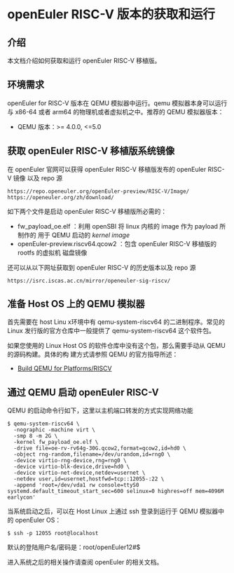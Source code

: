 # openEuler RISC-V 版本的获取和运行

## 介绍
本文档介绍如何获取和运行 openEuler RISC-V 移植版。

## 环境需求

openEuler for RISC-V 版本在 QEMU 模拟器中运行。qemu 模拟器本身可以运行
与 x86-64 或者 arm64 的物理机或者虚拟机之中。推荐的 QEMU 模拟器版本：

- QEMU 版本：>= 4.0.0, <=5.0

## 获取 openEuler RISC-V 移植版系统镜像

在 openEuler 官网可以获得 openEuler RISC-V 移植版发布的 openEuler RISC-V 镜像
以及 repo 源

```
https://repo.openeuler.org/openEuler-preview/RISC-V/Image/
https://openeuler.org/zh/download/
```

如下两个文件是启动 openEuler RISC-V 移植版所必需的：

- fw_payload_oe.elf ：利用 openSBI 将 linux 内核的 image 作为 payload 所制作的
用于 QEMU 启动的 *kernel image*
- openEuler-preview.riscv64.qcow2 ：包含 openEuler RISC-V 移植版的 rootfs 的虚拟机
磁盘镜像

还可以从以下网址获取到 openEuler RISC-V 的历史版本以及 repo 源

```
https://isrc.iscas.ac.cn/mirror/openeuler-sig-riscv/
```

## 准备 Host OS 上的 QEMU 模拟器

首先需要在 host Linu x环境中有 qemu-system-riscv64 的二进制程序。常见的 Linux
发行版的官方仓库中一般提供了 qemu-system-riscv64 这个软件包。

如果您使用的 Linux
Host OS 的软件仓库中没有这个包，那么需要手动从 QEMU 的源码构建。具体的构
建方式请参照 QEMU 的官方指导所述：
- [Build QEMU for Platforms/RISCV](https://wiki.qemu.org/Documentation/Platforms/RISCV)

## 通过 QEMU 启动 openEuler RISC-V

QEMU 的启动命令行如下，这里以主机端口转发的方式实现网络功能

```
$ qemu-system-riscv64 \
  -nographic -machine virt \
  -smp 8 -m 2G \
  -kernel fw_payload_oe.elf \
  -drive file=oe-rv-rv64g-30G.qcow2,format=qcow2,id=hd0 \
  -object rng-random,filename=/dev/urandom,id=rng0 \
  -device virtio-rng-device,rng=rng0 \
  -device virtio-blk-device,drive=hd0 \
  -device virtio-net-device,netdev=usernet \
  -netdev user,id=usernet,hostfwd=tcp::12055-:22 \
  -append 'root=/dev/vda1 rw console=ttyS0 systemd.default_timeout_start_sec=600 selinux=0 highres=off mem=4096M earlycon'
```

当系统启动之后，可以在 Host Linux 上通过 ssh 登录到运行于 QEMU 模拟器中的 openEuler OS：

```
$ ssh -p 12055 root@localhost
```

默认的登陆用户名/密码是：root/openEuler12#$

进入系统之后的相关操作请查阅 openEuler 的相关文档。

